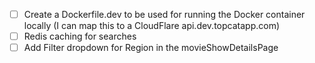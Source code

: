 - [ ] Create a Dockerfile.dev to be used for running the Docker container locally (I can map this to a CloudFlare api.dev.topcatapp.com)
- [ ] Redis caching for searches
- [ ] Add Filter dropdown for Region in the movieShowDetailsPage